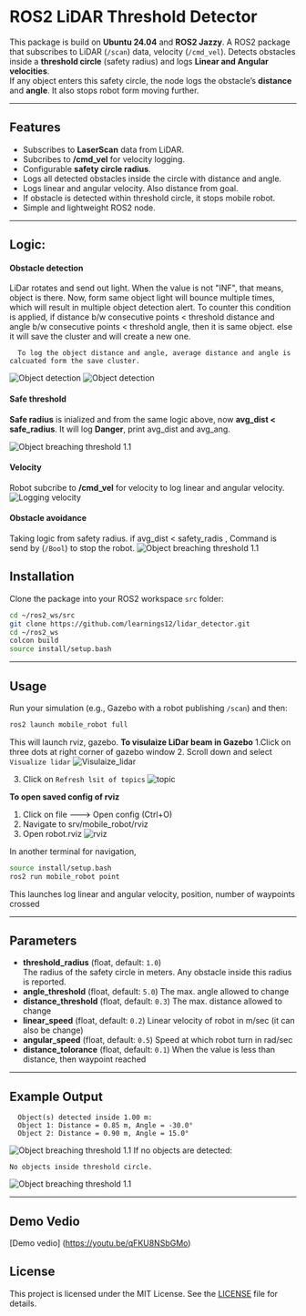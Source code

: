 # ROS2 LiDAR Threshold Detector

This package is build on **Ubuntu 24.04** and **ROS2 Jazzy**.
A ROS2 package that subscribes to LiDAR (`/scan`) data, velocity (`/cmd_vel`). Detects obstacles inside a **threshold circle** (safety radius) and logs **Linear and Angular velocities**.  
If any object enters this safety circle, the node logs the obstacle’s **distance** and **angle**. It also stops robot form moving further. 

---

## Features
- Subscribes to **LaserScan** data from LiDAR.
- Subcribes to **/cmd_vel** for velocity logging. 
- Configurable **safety circle radius**.
- Logs all detected obstacles inside the circle with distance and angle.
- Logs linear and angular velocity. Also distance from goal.
- If obstacle is detected within threshold circle, it stops mobile robot. 
- Simple and lightweight ROS2 node.

---
## Logic:

#### Obstacle detection 
  LiDar rotates and send out light. When the value is not "INF", that means, object is there.
  Now, form same object light will bounce multiple times, which will result in multiple object detection alert. To counter this condition is applied, 
      if distance b/w consecutive points < threshold distance and angle b/w consecutive points < threshold angle, then it is same object. 
      else it will save the cluster and will create a new one. 
      


      To log the object distance and angle, average distance and angle is calcuated form the save cluster. 

  ![Object detection](/screenshots/gazebo_visulation.png)
  ![Object detection](/screenshots/object_detection.png)

#### Safe threshold
  **Safe radius** is inialized and from the same logic above, now **avg_dist < safe_radius**. It will log **Danger**, print avg_dist and avg_ang. 

  ![Object breaching threshold 1.1](/screenshots/warning.png)


#### Velocity 
  Robot subcribe to **/cmd_vel** for velocity to log linear and angular velocity. 
  ![Logging velocity](/screenshots/velocity_log.png)



#### Obstacle avoidance 
  Taking logic from safety radius. 
    if avg_dist < safety_radis , Command is send by (`/Bool`) to stop the robot. 
      ![Object breaching threshold 1.1](/screenshots/safety_radius.png)



## Installation

Clone the package into your ROS2 workspace `src` folder:

```bash
cd ~/ros2_ws/src
git clone https://github.com/learnings12/lidar_detector.git
cd ~/ros2_ws
colcon build
source install/setup.bash
```


---

## Usage

Run your simulation (e.g., Gazebo with a robot publishing `/scan`) and then:

```bash
ros2 launch mobile_robot full
```
This will launch rviz, gazebo. 
**To visulaize LiDar beam in Gazebo**
1.Click on three dots at right corner of gazebo window
2. Scroll down and select `Visualize lidar`
![Visulaize_lidar](/screenshots/lidar_visual.png)

3. Click on `Refresh lsit of topics`
![topic](/screenshots/topic.png)


**To open saved config of rviz** 
1. Click on file ---> Open config (Ctrl+O)
2. Navigate to srv/mobile_robot/rviz
3. Open robot.rviz
![rviz](/screenshots/rviz.png)

In another terminal for navigation, 
```bash
source install/setup.bash
ros2 run mobile_robot point
```
This launches log linear and angular velocity, position, number of waypoints crossed 

---
## Parameters

- **threshold_radius** (float, default: `1.0`)  
  The radius of the safety circle in meters. Any obstacle inside this radius is reported.
- **angle_threshold** (float, default: `5.0`) 
  The max. angle allowed to change
- **distance_threshold** (float, default: `0.3`)
  The max. distance allowed to change
- **linear_speed** (float, default: `0.2`)
  Linear velocity of robot in m/sec (it can also be change)
- **angular_speed** (float, default: `0.5`)
  Speed at which robot turn in rad/sec
- **distance_tolorance** (float, default: `0.1`)
  When the value is less than distance, then waypoint reached

---

## Example Output

```text
  Object(s) detected inside 1.00 m:
  Object 1: Distance = 0.85 m, Angle = -30.0°
  Object 2: Distance = 0.90 m, Angle = 15.0°
```
![Object breaching threshold 1.1](/screenshots/object_detection.png)
If no objects are detected:

```text
No objects inside threshold circle.
```
![Object breaching threshold 1.1](/screenshots/no_obstacle.png)

---

## Demo Vedio
  [Demo vedio] (https://youtu.be/qFKU8NSbGMo)
## License
This project is licensed under the MIT License. See the [LICENSE](LICENSE) file for details.
